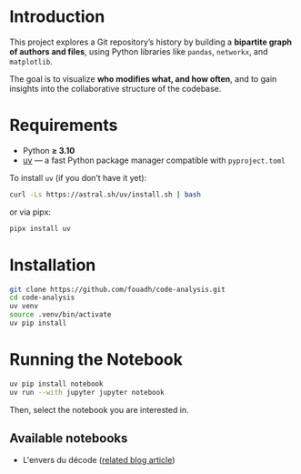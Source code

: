 # Introduction

This project explores a Git repository’s history by building a **bipartite graph of authors and files**, using Python libraries like `pandas`, `networkx`, and `matplotlib`.

The goal is to visualize **who modifies what, and how often**, and to gain insights into the collaborative structure of the codebase.

# Requirements

- Python **≥ 3.10**
- [uv](https://github.com/astral-sh/uv) — a fast Python package manager compatible with `pyproject.toml`

To install `uv` (if you don’t have it yet):

```bash
curl -Ls https://astral.sh/uv/install.sh | bash
```

or via pipx:

```bash
pipx install uv
```

# Installation

```bash
git clone https://github.com/fouadh/code-analysis.git
cd code-analysis
uv venv
source .venv/bin/activate
uv pip install
```

# Running the Notebook

```bash
uv pip install notebook
uv run --with jupyter jupyter notebook
```

Then, select the notebook you are interested in.

## Available notebooks

- L'envers du décode ([related blog article](todo))
